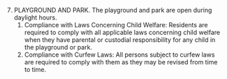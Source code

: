 7. PLAYGROUND AND PARK.  The playground and park are open during daylight hours.
   1. Compliance with Laws Concerning Child Welfare: Residents are required to comply with all applicable laws concerning child welfare when they have parental or custodial responsibility for any child in the playground or park.
   2. Compliance with Curfew Laws: All persons subject to curfew laws are required to comply with them as they may be revised from time to time.
